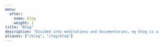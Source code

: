 ```yaml
---
menu:
  after:
    name: blog
    weight: 1
title: "Blog"
description: "Divided into meditations and documentaries, my blog is a collection of thoughts, ideas, and observations, while I also document the events that happened."
aliases: ["/blog", "/tag/blog"]
---
```

